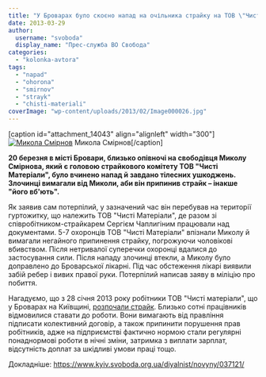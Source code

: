 ```yaml
---
title: "У Броварах було скоєно напад на очільника страйку на ТОВ \"Чисті матеріали\""
date: 2013-03-29
author: 
  username: "svoboda"
  display_name: "Прес-служба ВО Свобода"
categories: 
  - "kolonka-avtora"
tags: 
  - "napad"
  - "ohorona"
  - "smirnov"
  - "strayk"
  - "chisti-materiali"
coverImage: "wp-content/uploads/2013/02/Image000026.jpg"
---
```


\[caption id="attachment\_14043" align="alignleft" width="300"\][![Микола Смірнов](https://mpz.brovary.org/wp-content/uploads/2013/02/Image000026.jpg "Микола Смірнов")](https://mpz.brovary.org/wp-content/uploads/2013/02/Image000026.jpg) Микола Смірнов\[/caption\]

**20 березня в місті Бровари, близько опівночі на свободівця Миколу Смірнова, який є головою страйкового комітету ТОВ "Чисті Матеріали", було вчинено напад й завдано тілесних ушкоджень. Злочинці вимагали від Миколи, аби він припинив страйк – інакше "його вб'ють".**

Як заявив сам потерпілий, у зазначений час він перебував на території гуртожитку, що належить ТОВ "Чисті Матеріали", де разом зі співробітником-страйкарем Сергієм Чаплигіним працювали над документами. 5-7 охоронців ТОВ "Чисті Матеріали" впізнали Миколу й вимагали негайного припинення страйку, погрожуючи чоловікові вбивством. Після нетривалої суперечки охоронці вдалися до застосування сили. Після нападу злочинці втекли, а Миколу було доправлено до Броварської лікарні. Під час обстеження лікарі виявили забій ребер і вивих правої руки. Потерпілий написав заяву в міліцію про побиття.

Нагадуємо, що з 28 січня 2013 року робітники ТОВ "Чисті матеріали", що у Броварах на Київщині, [розпочали страйк](https://mpz.brovary.org/straykuyuchi-pratsivniki-zablokuvali-robotu-pidpriyemstva-u-brovarah/ "Страйкуючі працівники заблокували роботу підприємства у Броварах"). Близько сотні працівників відмовилися ставати до роботи. Вони вимагають від правління підписати колективний договір, а також припинити порушення прав робітників, адже на підприємстві фактично нормою стали регулярні понаднормові роботи в нічні зміни, затримка з виплати зарплат, відсутність доплат за шкідливі умови праці тощо.

Докладніше: https://www.kyiv.svoboda.org.ua/diyalnist/novyny/037121/
